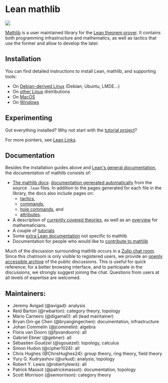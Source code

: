 # Lean mathlib

![](https://github.com/leanprover-community/mathlib/workflows/continuous%20integration/badge.svg?branch=master)

[Mathlib](https://leanprover-community.github.io) is a user maintained library for the [Lean theorem prover](https://leanprover.github.io).
It contains both programming infrastructure and mathematics, as well as tactics that use the former
and allow to develop the later.

## Installation

You can find detailed instructions to install Lean, mathlib, and supporting tools:
* On [Debian-derived Linux](docs/install/debian.md) (Debian, Ubuntu, LMDE...)
* On [other Linux](docs/install/linux.md) distributions
* On [MacOS](docs/install/macos.md)
* On [Windows](docs/install/windows.md)

## Experimenting

Got everything installed? Why not start with the [tutorial project](https://github.com/leanprover-community/mathlib/blob/master/docs/install/project.md#working-on-an-existing-package)?

For more pointers, see [Lean Links](https://leanprover-community.github.io/links/).

## Documentation

Besides the installation guides above and [Lean's general
documentation](https://leanprover.github.io/documentation/), the documentation
of mathlib consists of:

- [The mathlib docs](https://leanprover-community.github.io/mathlib_docs): [documentation generated
  automatically](https://github.com/leanprover-community/doc-gen) from the source `.lean` files.
  In addition to the pages generated for each file in the library, the docs also include pages on:
  - [tactics](https://leanprover-community.github.io/mathlib_docs/tactics.html),
  - [commands](https://leanprover-community.github.io/mathlib_docs/commands.html),
  - [hole commands](https://leanprover-community.github.io/mathlib_docs/hole_commands.html), and
  - [attributes](https://leanprover-community.github.io/mathlib_docs/attributes.html).
- A description of [currently covered theories](docs/theories.md),
  as well as an [overview](docs/mathlib-overview.md) for mathematicians.
- A couple of [tutorials](docs/tutorial/)
- Some [extra Lean documentation](docs/extras.md) not specific to mathlib
- Documentation for people who would like to [contribute to mathlib](docs/contribute/index.md)

Much of the discussion surrounding mathlib occurs in a
[Zulip chat room](https://leanprover.zulipchat.com/). Since this
chatroom is only visible to registered users, we provide an
[openly accessible archive](https://leanprover-community.github.io/archive/)
of the public discussions. This is useful for quick reference; for a
better browsing interface, and to participate in the discussions, we strongly
suggest joining the chat. Questions from users at all levels of expertise are
welcomed.

## Maintainers:

* Jeremy Avigad (@avigad): analysis
* Reid Barton (@rwbarton): category theory, topology
* Mario Carneiro (@digama0): all (lead maintainer)
* Bryan Gin-ge Chen (@bryangingechen): documentation, infrastructure
* Johan Commelin (@jcommelin): algebra
* Floris van Doorn (@fpvandoorn): all
* Gabriel Ebner (@gebner): all
* Sébastien Gouëzel (@sgouezel): topology, calculus
* Simon Hudon (@cipher1024): all
* Chris Hughes (@ChrisHughes24): group theory, ring theory, field theory
* Yury G. Kudryashov (@urkud): analysis, topology
* Robert Y. Lewis (@robertylewis): all
* Patrick Massot (@patrickmassot): documentation, topology
* Scott Morrison (@semorrison): category theory
